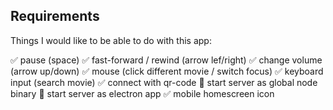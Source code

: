 ## Requirements
<!-- ✅🔳️ -->

Things I would like to be able to do with this app:

✅ pause (space)
✅ fast-forward / rewind (arrow lef/right)
✅ change volume (arrow up/down)
✅ mouse (click different movie / switch focus)
✅ keyboard input (search movie)
✅ connect with qr-code
🔳️ start server as global node binary
🔳️ start server as electron app
✅ mobile homescreen icon
